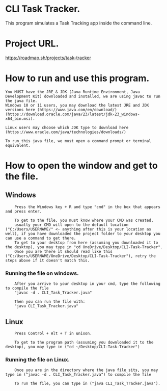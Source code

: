 # CLI Task Tracker.
 This program simulates a Task Tracking app inside the command line.

# Project URL.
https://roadmap.sh/projects/task-tracker

# How to run and use this program.
    You MUST have the JRE & JDK (Java Runtime Environment, Java Development Kit) downloaded and installed, we are using javac to run the java file.
    Windows 10 or 11 users, you may download the latest JRE and JDK versions here (https://www.java.com/en/download/) (https://download.oracle.com/java/23/latest/jdk-23_windows-x64_bin.msi).

    Linux users may choose which JDK type to download here (https://www.oracle.com/java/technologies/downloads/)

    To run this java file, we must open a command prompt or terminal equivalent.

#       How to open the window and get to the file.
##      Windows
        Press the Windows key + R and type "cmd" in the box that appears and press enter.

        To get to the file, you must know where your CMD was created.
        usually your CMD will open to the default location ("C:/Users/USERNAME/" <- anything after this is your location as well), if you have downloaded the project folder to your desktop you can use a command to get there.
        To get to your desktop from here (assuming you downloaded it to the desktop), you may type in "cd OneDrive/Desktop/CLI-Task-Tracker".
        Once you are there it should read like this ("C:/Users/USERNAME/OneDrive/Desktop/CLI-Task-Tracker"), retry the steps above if it doesn't match this.

###     Running the file on windows.
        After you arrive to your desktop in your cmd, type the following to compile the file
        "javac -d . CLI_Task_Tracker.java"

        Then you can run the file with:
        "java CLI_Task_Tracker.java"


##      Linux
        Press Control + Alt + T in unison.

        To get to the program path (assuming you downloaded it to the desktop), you may type in ("cd ~/Desktop/CLI-Task-Tracker")

###     Running the file on Linux.
        Once you are in the directory where the java file sits, you may type in ("javac -d . CLI_Task_Tracker.java") to compile the file

        To run the file, you can type in ("java CLI_Task_Tracker.java").